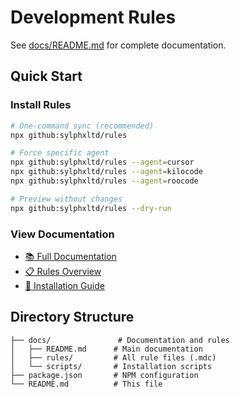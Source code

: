 # Development Rules

See [docs/README.md](docs/README.md) for complete documentation.

## Quick Start

### Install Rules
```bash
# One-command sync (recommended)
npx github:sylphxltd/rules

# Force specific agent
npx github:sylphxltd/rules --agent=cursor
npx github:sylphxltd/rules --agent=kilocode
npx github:sylphxltd/rules --agent=roocode

# Preview without changes
npx github:sylphxltd/rules --dry-run
```

### View Documentation
- [📚 Full Documentation](docs/README.md)
- [📋 Rules Overview](docs/README.md#rule-categories)
- [🚀 Installation Guide](docs/README.md#installation-options)

## Directory Structure

```
├── docs/               # Documentation and rules
│   ├── README.md      # Main documentation
│   ├── rules/         # All rule files (.mdc)
│   └── scripts/       # Installation scripts
├── package.json       # NPM configuration
└── README.md          # This file
```